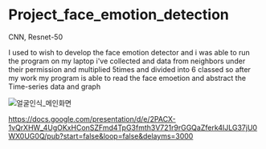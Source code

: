 # Project_face_emotion_detection
CNN, Resnet-50

I used to wish to develop the face emotion detector
and i was able to run the program on my laptop
i've collected and data from neighbors under their permission
and multiplied 5times and divided into 6 classed
so after my work my program is able to read the face emoetion and abstract the Time-series data and graph

![얼굴인식_메인화면](https://github.com/user-attachments/assets/30678dc1-a05a-4e44-90b6-adb6bcbe4e61)

https://docs.google.com/presentation/d/e/2PACX-1vQrXHW_4UgOKxHConSZFmd4TpG3fmth3V721r9rGGQaZferk4IJLG37jU0WX0UG0Q/pub?start=false&loop=false&delayms=3000

